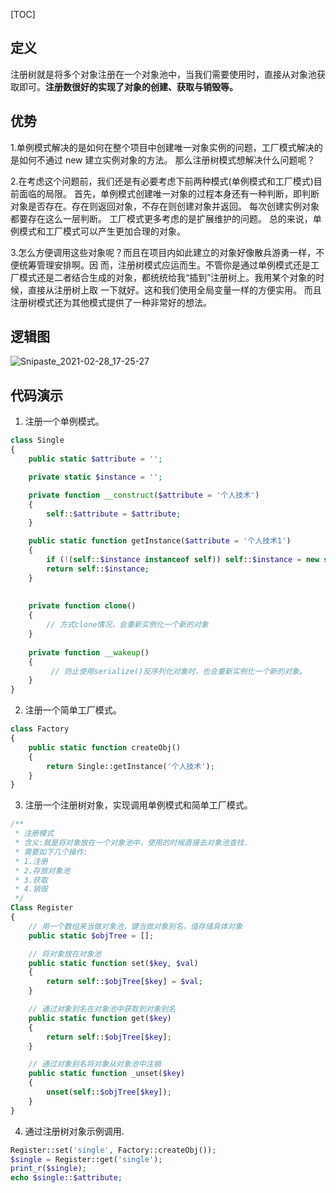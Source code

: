 [TOC]

## 定义

注册树就是将多个对象注册在一个对象池中，当我们需要使用时，直接从对象池获取即可。**注册数很好的实现了对象的创建、获取与销毁等。**

## 优势

1.单例模式解决的是如何在整个项目中创建唯一对象实例的问题，工厂模式解决的是如何不通过 new 建立实例对象的方法。 那么注册树模式想解决什么问题呢？

2.在考虑这个问题前，我们还是有必要考虑下前两种模式(单例模式和工厂模式)目前面临的局限。 首先，单例模式创建唯一对象的过程本身还有一种判断，即判断对象是否存在。存在则返回对象，不存在则创建对象并返回。 每次创建实例对象都要存在这么一层判断。 工厂模式更多考虑的是扩展维护的问题。 总的来说，单例模式和工厂模式可以产生更加合理的对象。

3.怎么方便调用这些对象呢？而且在项目内如此建立的对象好像散兵游勇一样，不便统筹管理安排啊。因 而，注册树模式应运而生。不管你是通过单例模式还是工厂模式还是二者结合生成的对象，都统统给我“插到”注册树上。我用某个对象的时候，直接从注册树上取 一下就好。这和我们使用全局变量一样的方便实用。 而且注册树模式还为其他模式提供了一种非常好的想法。

## 逻辑图

![Snipaste_2021-02-28_17-25-27](https://gitee.com/bruce_qiq/picture/raw/master/2021-2-28/1614504350501-Snipaste_2021-02-28_17-25-27.png)

## 代码演示

1. 注册一个单例模式。

```php
class Single
{
    public static $attribute = '';

    private static $instance = '';

    private function __construct($attribute = '个人技术')
    {
        self::$attribute = $attribute;
    }

    public static function getInstance($attribute = '个人技术1')
    {
        if (!(self::$instance instanceof self)) self::$instance = new self($attribute);
        return self::$instance;
    }
	
		
	private function clone() 
	{
		// 方式clone情况，会重新实例化一个新的对象
	}
	
	private function __wakeup()
	{
		 // 防止使用serialize()反序列化对象时，也会重新实例化一个新的对象。
	}
}
```

2. 注册一个简单工厂模式。

```php
class Factory
{
    public static function createObj()
    {
        return Single::getInstance('个人技术');
    }
}
```

3. 注册一个注册树对象，实现调用单例模式和简单工厂模式。

```php
/**
 * 注册模式
 * 含义:就是将对象放在一个对象池中，使用的时候直接去对象池查找.
 * 需要如下几个操作:
 * 1.注册
 * 2.存放对象池
 * 3.获取
 * 4.销毁
 */
Class Register
{
    // 用一个数组来当做对象池，键当做对象别名，值存储具体对象
    public static $objTree = [];

    // 将对象放在对象池
    public static function set($key, $val)
    {
        return self::$objTree[$key] = $val;
    }

    // 通过对象别名在对象池中获取到对象别名
    public static function get($key)
    {
        return self::$objTree[$key];
    }

    // 通过对象别名将对象从对象池中注销
    public static function _unset($key)
    {
        unset(self::$objTree[$key]);
    }
}
```

4. 通过注册树对象示例调用.

```php
Register::set('single', Factory::createObj());
$single = Register::get('single');
print_r($single);
echo $single::$attribute;
```